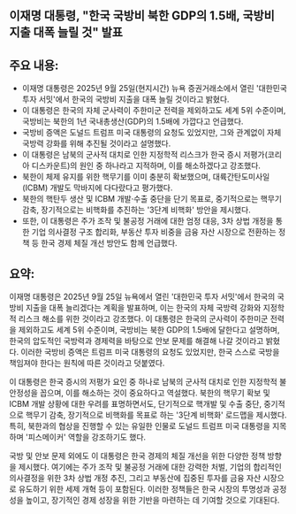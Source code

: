 ## 이재명 대통령, "한국 국방비 북한 GDP의 1.5배, 국방비 지출 대폭 늘릴 것" 발표

## 주요 내용:
*   이재명 대통령은 2025년 9월 25일(현지시간) 뉴욕 증권거래소에서 열린 '대한민국 투자 서밋'에서 한국의 국방비 지출을 대폭 늘릴 것이라고 밝혔다.
*   이 대통령은 한국의 자체 군사력이 주한미군 전력을 제외하고도 세계 5위 수준이며, 국방비는 북한의 1년 국내총생산(GDP)의 1.5배에 가깝다고 언급했다.
*   국방비 증액은 도널드 트럼프 미국 대통령의 요청도 있었지만, 그와 관계없이 자체 국방력 강화를 위해 추진될 것이라고 설명했다.
*   이 대통령은 남북의 군사적 대치로 인한 지정학적 리스크가 한국 증시 저평가(코리아 디스카운트)의 원인 중 하나라고 지적하며, 이를 해소하겠다고 강조했다.
*   북한이 체제 유지를 위한 핵무기를 이미 충분히 확보했으며, 대륙간탄도미사일(ICBM) 개발도 막바지에 다다랐다고 평가했다.
*   북한의 핵탄두 생산 및 ICBM 개발·수출 중단을 단기 목표로, 중기적으로는 핵무기 감축, 장기적으로는 비핵화를 추진하는 '3단계 비핵화' 방안을 제시했다.
*   또한, 이 대통령은 주가 조작 및 불공정 거래에 대한 엄정 대응, 3차 상법 개정을 통한 기업 의사결정 구조 합리화, 부동산 투자 비중을 금융 자산 시장으로 전환하는 정책 등 한국 경제 체질 개선 방안도 함께 언급했다.

## 요약:
이재명 대통령은 2025년 9월 25일 뉴욕에서 열린 '대한민국 투자 서밋'에서 한국의 국방비 지출을 대폭 늘리겠다는 계획을 발표하며, 이는 한국의 자체 국방력 강화와 지정학적 리스크 해소를 위한 것이라고 강조했다. 이 대통령은 한국의 군사력이 주한미군 전력을 제외하고도 세계 5위 수준이며, 국방비는 북한 GDP의 1.5배에 달한다고 설명하며, 한국의 압도적인 국방력과 경제력을 바탕으로 안보 문제를 해결해 나갈 것이라고 밝혔다. 이러한 국방비 증액은 트럼프 미국 대통령의 요청도 있었지만, 한국 스스로 국방을 책임져야 한다는 원칙에 따른 것이라고 덧붙였다.

이 대통령은 한국 증시의 저평가 요인 중 하나로 남북의 군사적 대치로 인한 지정학적 불안정성을 꼽으며, 이를 해소하는 것이 중요하다고 역설했다. 북한의 핵무기 확보 및 ICBM 개발 상황에 대한 우려를 표명하면서도, 단기적으로 핵개발 및 수출 중단, 중기적으로 핵무기 감축, 장기적으로 비핵화를 목표로 하는 '3단계 비핵화' 로드맵을 제시했다. 특히, 북한과의 협상을 진행할 수 있는 유일한 인물로 도널드 트럼프 미국 대통령을 지목하며 '피스메이커' 역할을 강조하기도 했다.

국방 및 안보 문제 외에도 이 대통령은 한국 경제의 체질 개선을 위한 다양한 정책 방향을 제시했다. 여기에는 주가 조작 및 불공정 거래에 대한 강력한 처벌, 기업의 합리적인 의사결정을 위한 3차 상법 개정 추진, 그리고 부동산에 집중된 투자를 금융 자산 시장으로 유도하기 위한 세제 개혁 등이 포함된다. 이러한 정책들은 한국 시장의 투명성과 공정성을 높이고, 장기적인 경제 성장을 위한 기반을 마련하는 데 기여할 것으로 기대된다.